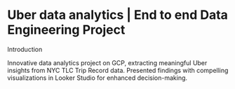 # Uber data analytics | End to end Data Engineering Project
Introduction

Innovative data analytics project on GCP, extracting meaningful Uber insights from NYC TLC Trip Record data. Presented findings with compelling visualizations in Looker Studio for enhanced decision-making.
